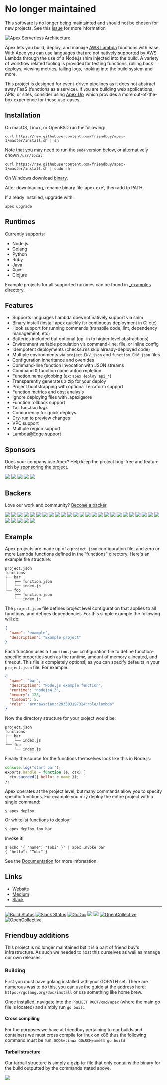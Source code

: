 # No longer maintained

This software is no longer being maintainted and should not be chosen for new projects. See this [issue](https://github.com/friendbuy/apex-1/issues/932) for more information

![Apex Serverless Architecture](assets/title.png)

Apex lets you build, deploy, and manage [AWS Lambda](https://aws.amazon.com/lambda/) functions with ease. With Apex you can use languages that are not natively supported by AWS Lambda through the use of a Node.js shim injected into the build. A variety of workflow related tooling is provided for testing functions, rolling back deploys, viewing metrics, tailing logs, hooking into the build system and more.

This project is designed for event-driven pipelines as it does not abstract away FaaS (functions as a service). If you are building web applications, APIs, or sites, consider using [Apex Up](https://github.com/apex/up), which provides a more out-of-the-box experience for these use-cases.

## Installation

On macOS, Linux, or OpenBSD run the following:

```
curl https://raw.githubusercontent.com/friendbuy/apex-1/master/install.sh | sh
```

Note that you may need to run the `sudo` version below, or alternatively chown `/usr/local`:

```
curl https://raw.githubusercontent.com/friendbuy/apex-1/master/install.sh | sudo sh
```

On Windows download [binary](https://github.com/friendbuy/apex-1/releases).

After downloading, rename binary file 'apex.exe', then add to PATH.

If already installed, upgrade with:

```
apex upgrade
```

## Runtimes

Currently supports:

- Node.js
- Golang
- Python
- Ruby
- Java
- Rust
- Clojure

Example projects for all supported runtimes can be found in [\_examples](_examples) directory.

## Features

- Supports languages Lambda does not natively support via shim
- Binary install (install apex quickly for continuous deployment in CI etc)
- Hook support for running commands (transpile code, lint, dependency management, etc)
- Batteries included but optional (opt-in to higher level abstractions)
- Environment variable population via command-line, file, or inline config
- Idempotent deployments (checksums skip already-deployed code)
- Multiple environments via `project.ENV.json` and `function.ENV.json` files
- Configuration inheritance and overrides
- Command-line function invocation with JSON streams
- Command & function name autocompletion
- Function name globbing (ex: `apex deploy api_*`)
- Transparently generates a zip for your deploy
- Project bootstrapping with optional Terraform support
- Function metrics and cost analysis
- Ignore deploying files with .apexignore
- Function rollback support
- Tail function logs
- Concurrency for quick deploys
- Dry-run to preview changes
- VPC support
- Multiple region support
- Lambda@Edge support

## Sponsors

Does your company use Apex? Help keep the project bug-free and feature rich by [sponsoring the project](https://opencollective.com/apex#sponsor).

<a href="https://opencollective.com/apex/sponsors/0/website" target="_blank"><img src="https://opencollective.com/apex/sponsors/0/avatar"></a>
<a href="https://opencollective.com/apex/sponsors/1/website" target="_blank"><img src="https://opencollective.com/apex/sponsors/1/avatar"></a>
<a href="https://opencollective.com/apex/sponsors/2/website" target="_blank"><img src="https://opencollective.com/apex/sponsors/2/avatar"></a>
<a href="https://opencollective.com/apex/sponsors/3/website" target="_blank"><img src="https://opencollective.com/apex/sponsors/3/avatar"></a>
<a href="https://opencollective.com/apex/sponsors/4/website" target="_blank"><img src="https://opencollective.com/apex/sponsors/4/avatar"></a>

## Backers

Love our work and community? [Become a backer](https://opencollective.com/apex).

<a href="https://opencollective.com/apex/backers/0/website" target="_blank"><img src="https://opencollective.com/apex/backers/0/avatar"></a>
<a href="https://opencollective.com/apex/backers/1/website" target="_blank"><img src="https://opencollective.com/apex/backers/1/avatar"></a>
<a href="https://opencollective.com/apex/backers/2/website" target="_blank"><img src="https://opencollective.com/apex/backers/2/avatar"></a>
<a href="https://opencollective.com/apex/backers/3/website" target="_blank"><img src="https://opencollective.com/apex/backers/3/avatar"></a>
<a href="https://opencollective.com/apex/backers/4/website" target="_blank"><img src="https://opencollective.com/apex/backers/4/avatar"></a>
<a href="https://opencollective.com/apex/backers/5/website" target="_blank"><img src="https://opencollective.com/apex/backers/5/avatar"></a>
<a href="https://opencollective.com/apex/backers/6/website" target="_blank"><img src="https://opencollective.com/apex/backers/6/avatar"></a>
<a href="https://opencollective.com/apex/backers/7/website" target="_blank"><img src="https://opencollective.com/apex/backers/7/avatar"></a>
<a href="https://opencollective.com/apex/backers/8/website" target="_blank"><img src="https://opencollective.com/apex/backers/8/avatar"></a>
<a href="https://opencollective.com/apex/backers/9/website" target="_blank"><img src="https://opencollective.com/apex/backers/9/avatar"></a>
<a href="https://opencollective.com/apex/backers/10/website" target="_blank"><img src="https://opencollective.com/apex/backers/10/avatar"></a>
<a href="https://opencollective.com/apex/backers/11/website" target="_blank"><img src="https://opencollective.com/apex/backers/11/avatar"></a>
<a href="https://opencollective.com/apex/backers/12/website" target="_blank"><img src="https://opencollective.com/apex/backers/12/avatar"></a>
<a href="https://opencollective.com/apex/backers/13/website" target="_blank"><img src="https://opencollective.com/apex/backers/13/avatar"></a>
<a href="https://opencollective.com/apex/backers/14/website" target="_blank"><img src="https://opencollective.com/apex/backers/14/avatar"></a>
<a href="https://opencollective.com/apex/backers/15/website" target="_blank"><img src="https://opencollective.com/apex/backers/15/avatar"></a>
<a href="https://opencollective.com/apex/backers/16/website" target="_blank"><img src="https://opencollective.com/apex/backers/16/avatar"></a>
<a href="https://opencollective.com/apex/backers/17/website" target="_blank"><img src="https://opencollective.com/apex/backers/17/avatar"></a>
<a href="https://opencollective.com/apex/backers/18/website" target="_blank"><img src="https://opencollective.com/apex/backers/18/avatar"></a>
<a href="https://opencollective.com/apex/backers/19/website" target="_blank"><img src="https://opencollective.com/apex/backers/19/avatar"></a>
<a href="https://opencollective.com/apex/backers/20/website" target="_blank"><img src="https://opencollective.com/apex/backers/20/avatar"></a>
<a href="https://opencollective.com/apex/backers/21/website" target="_blank"><img src="https://opencollective.com/apex/backers/21/avatar"></a>
<a href="https://opencollective.com/apex/backers/22/website" target="_blank"><img src="https://opencollective.com/apex/backers/22/avatar"></a>
<a href="https://opencollective.com/apex/backers/23/website" target="_blank"><img src="https://opencollective.com/apex/backers/23/avatar"></a>
<a href="https://opencollective.com/apex/backers/24/website" target="_blank"><img src="https://opencollective.com/apex/backers/24/avatar"></a>
<a href="https://opencollective.com/apex/backers/25/website" target="_blank"><img src="https://opencollective.com/apex/backers/25/avatar"></a>
<a href="https://opencollective.com/apex/backers/26/website" target="_blank"><img src="https://opencollective.com/apex/backers/26/avatar"></a>
<a href="https://opencollective.com/apex/backers/27/website" target="_blank"><img src="https://opencollective.com/apex/backers/27/avatar"></a>
<a href="https://opencollective.com/apex/backers/28/website" target="_blank"><img src="https://opencollective.com/apex/backers/28/avatar"></a>
<a href="https://opencollective.com/apex/backers/29/website" target="_blank"><img src="https://opencollective.com/apex/backers/29/avatar"></a>

## Example

Apex projects are made up of a `project.json` configuration file, and zero or more Lambda functions defined in the "functions" directory. Here's an example file structure:

```
project.json
functions
├── bar
│   ├── function.json
│   └── index.js
└── foo
    ├── function.json
    └── index.js
```

The `project.json` file defines project level configuration that applies to all functions, and defines dependencies. For this simple example the following will do:

```json
{
  "name": "example",
  "description": "Example project"
}
```

Each function uses a `function.json` configuration file to define function-specific properties such as the runtime, amount of memory allocated, and timeout. This file is completely optional, as you can specify defaults in your `project.json` file. For example:

```json
{
  "name": "bar",
  "description": "Node.js example function",
  "runtime": "nodejs4.3",
  "memory": 128,
  "timeout": 5,
  "role": "arn:aws:iam::293503197324:role/lambda"
}
```

Now the directory structure for your project would be:

```
project.json
functions
├── bar
│   └── index.js
└── foo
    └── index.js
```

Finally the source for the functions themselves look like this in Node.js:

```js
console.log("start bar");
exports.handle = function (e, ctx) {
  ctx.succeed({ hello: e.name });
};
```

Apex operates at the project level, but many commands allow you to specify specific functions. For example you may deploy the entire project with a single command:

```
$ apex deploy
```

Or whitelist functions to deploy:

```
$ apex deploy foo bar
```

Invoke it!

```
$ echo '{ "name": "Tobi" }' | apex invoke bar
{ "hello": "Tobi" }
```

See the [Documentation](http://apex.run) for more information.

## Links

- [Website](http://apex.run)
- [Medium](https://medium.com/@tjholowaychuk)
- [Slack](https://chat.apex.sh/)

---

[![Build Status](https://semaphoreci.com/api/v1/projects/d27ff350-b9c5-4d99-96e5-64b1afb441c5/649392/badge.svg)](https://semaphoreci.com/tj/apex)
[![Slack Status](https://apex-slackin.herokuapp.com/badge.svg)](https://apex-slackin.herokuapp.com/)
[![GoDoc](https://godoc.org/github.com/friendbuy/apex-1?status.svg)](https://godoc.org/github.com/friendbuy/apex-1)
![](https://img.shields.io/badge/license-MIT-blue.svg)
![](https://img.shields.io/badge/status-stable-green.svg) [![OpenCollective](https://opencollective.com/apex/backers/badge.svg)](#backers) [![OpenCollective](https://opencollective.com/apex/sponsors/badge.svg)](#sponsors)

## Friendbuy additions

This project is no longer maintained but it is a part of friend buy's infrastructure. As such we needed to host this ourselves as well as manage our own releases.

### Building

First you must have golang installed with your GOPATH set. There are numerous was to do this, you can use the guide at the address here: `https://golang.org/doc/install` or use something like home brew.

Once installed, navigate into the `PROJECT ROOT/cmd/apex` (where the main.go file is located) and simply run `go build`.

#### Cross compiling

For the purposes we have at friendbuy pertaining to our builds and containers we must cross compile for linux on x86 thus the following command must be run:
`GOOS=linux GOARCH=amd64 go build`

#### Tarball structure

Our tarball structure is simply a gzip tar file that only contains the binary for the build outputted by the commands stated above.

<a href="https://apex.sh"><img src="http://tjholowaychuk.com:6000/svg/sponsor"></a>
